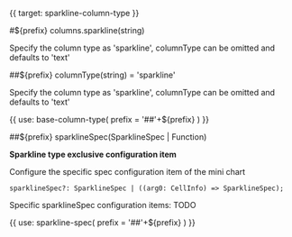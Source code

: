 {{ target: sparkline-column-type }}

#${prefix} columns.sparkline(string)

Specify the column type as 'sparkline', columnType can be omitted and defaults to 'text'

##${prefix} columnType(string) = 'sparkline'

Specify the column type as 'sparkline', columnType can be omitted and defaults to 'text'

{{ use: base-column-type(
    prefix = '##'+${prefix}
) }}

##${prefix} sparklineSpec(SparklineSpec | Function)

**Sparkline type exclusive configuration item**

Configure the specific spec configuration item of the mini chart


```
sparklineSpec?: SparklineSpec | ((arg0: CellInfo) => SparklineSpec);
```

Specific sparklineSpec configuration items: TODO

{{ use: sparkline-spec(
    prefix = '##'+${prefix}
) }}